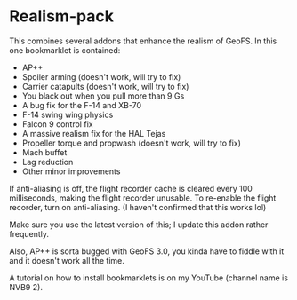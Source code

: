 # Realism-pack
This combines several addons that enhance the realism of GeoFS. In this one bookmarklet is contained:

- AP++
- Spoiler arming (doesn't work, will try to fix)
- Carrier catapults (doesn't work, will try to fix)
- You black out when you pull more than 9 Gs
- A bug fix for the F-14 and XB-70
- F-14 swing wing physics
- Falcon 9 control fix
- A massive realism fix for the HAL Tejas
- Propeller torque and propwash (doesn't work, will try to fix)
- Mach buffet
- Lag reduction
- Other minor improvements

If anti-aliasing is off, the flight recorder cache is cleared every 100 milliseconds, making the flight recorder unusable. To re-enable the flight recorder, turn on anti-aliasing. (I haven't confirmed that this works lol)

Make sure you use the latest version of this; I update this addon rather frequently.

Also, AP++ is sorta bugged with GeoFS 3.0, you kinda have to fiddle with it and it doesn't work all the time.

A tutorial on how to install bookmarklets is on my YouTube (channel name is NVB9 2).
